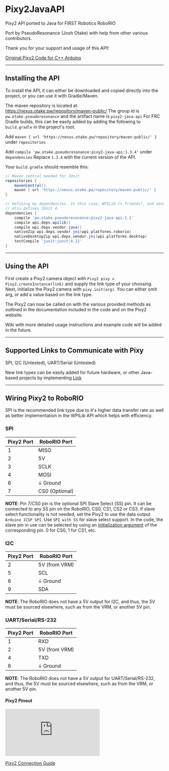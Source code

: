 # Pixy2JavaAPI
Pixy2 API ported to Java for FIRST Robotics RoboRIO

Port by PseudoResonance (Josh Otake) with help from other various contributors.

Thank you for your support and usage of this API!

[Original Pixy2 Code for C++ Arduino](https://github.com/charmedlabs/pixy2/tree/master/src/host/arduino/libraries/Pixy2)

---
## Installing the API
To install the API, it can either be downloaded and copied directly into the project, or you can use it with Gradle/Maven.

The maven repository is located at: https://nexus.otake.pw/repository/maven-public/ The group id is `pw.otake.pseudoresonance` and the artifact name is `pixy2-java-api` For FRC Gradle builds, this can be easily added by adding the following to `build.gradle` in the project's root.

Add `maven { url 'https://nexus.otake.pw/repository/maven-public/' }` under `repositories`

Add `compile 'pw.otake.pseudoresonance:pixy2-java-api:1.3.4'` under `dependencies` Replace `1.3.4` with the current version of the API.

Your `build.gradle` should resemble this:

```gradle
// Maven central needed for JUnit
repositories {
    mavenCentral()
    maven { url 'https://nexus.otake.pw/repository/maven-public/' }
}

// Defining my dependencies. In this case, WPILib (+ friends), and vendor libraries.
// Also defines JUnit 4.
dependencies {
    compile 'pw.otake.pseudoresonance:pixy2-java-api:1.1'
    compile wpi.deps.wpilib()
    compile wpi.deps.vendor.java()
    nativeZip wpi.deps.vendor.jni(wpi.platforms.roborio)
    nativeDesktopZip wpi.deps.vendor.jni(wpi.platforms.desktop)
    testCompile 'junit:junit:4.12'
}
```

---
## Using the API
First create a Pixy2 camera object with `Pixy2 pixy = Pixy2.createInstance(link)` and supply the link type of your choosing. Next, initialize the Pixy2 camera with `pixy.init(arg)`. You can either omit arg, or add a value based on the link type.

The Pixy2 can now be called on with the various provided methods as outlined in the documentation included in the code and on the Pixy2 website.

Wiki with more detailed usage instructions and example code will be added in the future.

---
## Supported Links to Communicate with Pixy
SPI, I2C (Untested), UART/Serial (Untested)

New link types can be easily added for future hardware, or other Java-based projects by implementing [Link](https://github.com/PseudoResonance/Pixy2JavaAPI/blob/master/src/main/java/io/github/pseudoresonance/pixy2api/links/Link.java)

---
## Wiring Pixy2 to RoboRIO
SPI is the recommended link type due to it's higher data transfer rate as well as better implementation in the WPILib API which helps with efficiency.

### SPI
| Pixy2 Port | RoboRIO Port |
| --- | --- |
| 1 | MISO |
| 2 | 5V |
| 3 | SCLK |
| 4 | MOSI |
| 6 | ⏚ Ground |
| 7 | CS0 (Optional) |

**NOTE**: Pin 7/CS0 pin is the optional SPI Slave Select (SS) pin. It can be connected to any SS pin on the RoboRIO, CS0, CS1, CS2 or CS3. If slave select functionality is not needed, set the Pixy2 to use the data output `Arduino ICSP SPI`. Use `SPI with SS` for slave select support. In the code, the slave pin in use can be selected by using an [initialization argument](#using-the-api) of the corresponding pin. 0 for CS0, 1 for CS1, etc.

### I2C
| Pixy2 Port | RoboRIO Port |
| --- | --- |
| 2 | 5V (from VRM) |
| 5 | SCL |
| 6 | ⏚ Ground |
| 9 | SDA |

**NOTE**: The RoboRIO does not have a 5V output for I2C, and thus, the 5V must be sourced elsewhere, such as from the VRM, or another 5V pin.

### UART/Serial/RS-232
| Pixy2 Port | RoboRIO Port |
| --- | --- |
| 1 | RXD |
| 2 | 5V (from VRM) |
| 4 | TXD |
| 6 | ⏚ Ground |

**NOTE**: The RoboRIO does not have a 5V output for UART/Serial/RS-232, and thus, the 5V must be sourced elsewhere, such as from the VRM, or another 5V pin.

#### Pixy2 Pinout
![Pixy2 Pinout](https://docs.pixycam.com/wiki/lib/exe/fetch.php?w=640&tok=f1a03d&media=wiki:v2:image_248_2.jpg "Pixy2 Pinout")

[Pixy2 Connection Guide](https://docs.pixycam.com/wiki/doku.php?id=wiki:v2:i_don-27t_see_my_controller_supported_what_do_i_do "Pixy2 Connection Guide")
